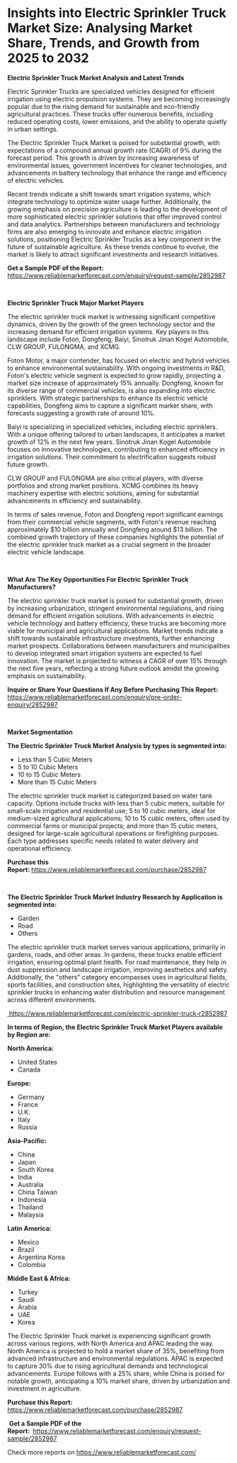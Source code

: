 <p><h1>Insights into Electric Sprinkler Truck Market Size: Analysing Market Share, Trends, and Growth from 2025 to 2032</h1></p><p><strong>Electric Sprinkler Truck Market Analysis and Latest Trends</strong></p>
<p><p>Electric Sprinkler Trucks are specialized vehicles designed for efficient irrigation using electric propulsion systems. They are becoming increasingly popular due to the rising demand for sustainable and eco-friendly agricultural practices. These trucks offer numerous benefits, including reduced operating costs, lower emissions, and the ability to operate quietly in urban settings.</p><p>The Electric Sprinkler Truck Market is poised for substantial growth, with expectations of a compound annual growth rate (CAGR) of 9% during the forecast period. This growth is driven by increasing awareness of environmental issues, government incentives for cleaner technologies, and advancements in battery technology that enhance the range and efficiency of electric vehicles.</p><p>Recent trends indicate a shift towards smart irrigation systems, which integrate technology to optimize water usage further. Additionally, the growing emphasis on precision agriculture is leading to the development of more sophisticated electric sprinkler solutions that offer improved control and data analytics. Partnerships between manufacturers and technology firms are also emerging to innovate and enhance electric irrigation solutions, positioning Electric Sprinkler Trucks as a key component in the future of sustainable agriculture. As these trends continue to evolve, the market is likely to attract significant investments and research initiatives.</p></p>
<p><strong>Get a Sample PDF of the Report:&nbsp;</strong> <a href="https://www.reliablemarketforecast.com/enquiry/request-sample/2852987?utm_campaign=2633&utm_medium=2&utm_source=Github&utm_content=ia&utm_term=11032025&utm_id=electric-sprinkler-truck">https://www.reliablemarketforecast.com/enquiry/request-sample/2852987</a></p>
<p>&nbsp;</p>
<p><strong>Electric Sprinkler Truck Major Market Players</strong></p>
<p><p>The electric sprinkler truck market is witnessing significant competitive dynamics, driven by the growth of the green technology sector and the increasing demand for efficient irrigation systems. Key players in this landscape include Foton, Dongfeng, Baiyi, Sinotruk Jinan Kogel Automobile, CLW GROUP, FULONGMA, and XCMG.</p><p>Foton Motor, a major contender, has focused on electric and hybrid vehicles to enhance environmental sustainability. With ongoing investments in R&D, Foton's electric vehicle segment is expected to grow rapidly, projecting a market size increase of approximately 15% annually. Dongfeng, known for its diverse range of commercial vehicles, is also expanding into electric sprinklers. With strategic partnerships to enhance its electric vehicle capabilities, Dongfeng aims to capture a significant market share, with forecasts suggesting a growth rate of around 10%.</p><p>Baiyi is specializing in specialized vehicles, including electric sprinklers. With a unique offering tailored to urban landscapes, it anticipates a market growth of 12% in the next few years. Sinotruk Jinan Kogel Automobile focuses on innovative technologies, contributing to enhanced efficiency in irrigation solutions. Their commitment to electrification suggests robust future growth.</p><p>CLW GROUP and FULONGMA are also critical players, with diverse portfolios and strong market positions. XCMG combines its heavy machinery expertise with electric solutions, aiming for substantial advancements in efficiency and sustainability.</p><p>In terms of sales revenue, Foton and Dongfeng report significant earnings from their commercial vehicle segments, with Foton's revenue reaching approximately $10 billion annually and Dongfeng around $13 billion. The combined growth trajectory of these companies highlights the potential of the electric sprinkler truck market as a crucial segment in the broader electric vehicle landscape.</p></p>
<p>&nbsp;</p>
<p><strong>What Are The Key Opportunities For Electric Sprinkler Truck Manufacturers?</strong></p>
<p><p>The electric sprinkler truck market is poised for substantial growth, driven by increasing urbanization, stringent environmental regulations, and rising demand for efficient irrigation solutions. With advancements in electric vehicle technology and battery efficiency, these trucks are becoming more viable for municipal and agricultural applications. Market trends indicate a shift towards sustainable infrastructure investments, further enhancing market prospects. Collaborations between manufacturers and municipalities to develop integrated smart irrigation systems are expected to fuel innovation. The market is projected to witness a CAGR of over 15% through the next five years, reflecting a strong future outlook amidst the growing emphasis on sustainability.</p></p>
<p><strong>Inquire or Share Your Questions If Any Before Purchasing This Report:</strong> <a href="https://www.reliablemarketforecast.com/enquiry/pre-order-enquiry/2852987?utm_campaign=2633&utm_medium=2&utm_source=Github&utm_content=ia&utm_term=11032025&utm_id=electric-sprinkler-truck">https://www.reliablemarketforecast.com/enquiry/pre-order-enquiry/2852987</a></p>
<p>&nbsp;</p>
<p><strong>Market Segmentation</strong></p>
<p><strong>The Electric Sprinkler Truck Market Analysis by types is segmented into:</strong></p>
<p><ul><li>Less than 5 Cubic Meters</li><li>5 to 10 Cubic Meters</li><li>10 to 15 Cubic Meters</li><li>More than 15 Cubic Meters</li></ul></p>
<p><p>The electric sprinkler truck market is categorized based on water tank capacity. Options include trucks with less than 5 cubic meters, suitable for small-scale irrigation and residential use; 5 to 10 cubic meters, ideal for medium-sized agricultural applications; 10 to 15 cubic meters, often used by commercial farms or municipal projects; and more than 15 cubic meters, designed for large-scale agricultural operations or firefighting purposes. Each type addresses specific needs related to water delivery and operational efficiency.</p></p>
<p><strong>Purchase this Report:&nbsp;</strong><a href="https://www.reliablemarketforecast.com/purchase/2852987?utm_campaign=2633&utm_medium=2&utm_source=Github&utm_content=ia&utm_term=11032025&utm_id=electric-sprinkler-truck">https://www.reliablemarketforecast.com/purchase/2852987</a></p>
<p>&nbsp;</p>
<p><strong>The Electric Sprinkler Truck Market Industry Research by Application is segmented into:</strong></p>
<p><ul><li>Garden</li><li>Road</li><li>Others</li></ul></p>
<p><p>The electric sprinkler truck market serves various applications, primarily in gardens, roads, and other areas. In gardens, these trucks enable efficient irrigation, ensuring optimal plant health. For road maintenance, they help in dust suppression and landscape irrigation, improving aesthetics and safety. Additionally, the "others" category encompasses uses in agricultural fields, sports facilities, and construction sites, highlighting the versatility of electric sprinkler trucks in enhancing water distribution and resource management across different environments.</p></p>
<p><a href="https://www.reliablemarketforecast.com/electric-sprinkler-truck-r2852987?utm_campaign=2633&utm_medium=2&utm_source=Github&utm_content=ia&utm_term=11032025&utm_id=electric-sprinkler-truck">&nbsp;https://www.reliablemarketforecast.com/electric-sprinkler-truck-r2852987</a></p>
<p><strong>In terms of Region, the Electric Sprinkler Truck Market Players available by Region are:</strong></p>
<p>
    <p> <strong> North America: </strong>
        <ul>
            <li>United States</li>
            <li>Canada</li>
        </ul>
        </p> 
    <p> <strong> Europe: </strong>
        <ul>
            <li>Germany</li>
            <li>France</li>
            <li>U.K.</li>
            <li>Italy</li>
            <li>Russia</li>
        </ul>
        </p> 
    <p> <strong> Asia-Pacific: </strong>
        <ul>
            <li>China</li>
            <li>Japan</li>
            <li>South Korea</li>
            <li>India</li>
            <li>Australia</li>
            <li>China Taiwan</li>
            <li>Indonesia</li>
            <li>Thailand</li>
            <li>Malaysia</li>
        </ul>
        </p> 
    <p> <strong> Latin America: </strong>
        <ul>
            <li>Mexico</li>
            <li>Brazil</li>
            <li>Argentina Korea</li>
            <li>Colombia</li>
        </ul>
        </p> 
    <p> <strong> Middle East & Africa: </strong>
        <ul>
            <li>Turkey</li>
            <li>Saudi</li>
            <li>Arabia</li>
            <li>UAE</li>
            <li>Korea</li>
        </ul>
    </p>
    </p>
<p><p>The Electric Sprinkler Truck market is experiencing significant growth across various regions, with North America and APAC leading the way. North America is projected to hold a market share of 35%, benefiting from advanced infrastructure and environmental regulations. APAC is expected to capture 30% due to rising agricultural demands and technological advancements. Europe follows with a 25% share, while China is poised for notable growth, anticipating a 10% market share, driven by urbanization and investment in agriculture.</p></p>
<p><strong>Purchase this Report: </strong><a href="https://www.reliablemarketforecast.com/purchase/2852987?utm_campaign=2633&utm_medium=2&utm_source=Github&utm_content=ia&utm_term=11032025&utm_id=electric-sprinkler-truck">https://www.reliablemarketforecast.com/purchase/2852987</a></p>
<p>&nbsp;<strong>Get a Sample PDF of the Report:&nbsp;&nbsp;</strong><a href="https://www.reliablemarketforecast.com/enquiry/request-sample/2852987?utm_campaign=2633&utm_medium=2&utm_source=Github&utm_content=ia&utm_term=11032025&utm_id=electric-sprinkler-truck">https://www.reliablemarketforecast.com/enquiry/request-sample/2852987</a></p>
<p><strong></strong></p>
<p>Check more reports on <a href="https://www.reliablemarketforecast.com/?utm_campaign=2633&utm_medium=2&utm_source=Github&utm_content=ia&utm_term=11032025&utm_id=electric-sprinkler-truck">https://www.reliablemarketforecast.com/</a></p>